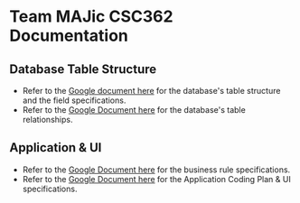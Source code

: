 # Team MAJic CSC362 Documentation

## Database Table Structure

- Refer to the [Google document here](https://docs.google.com/document/d/1jgozpCre09VwrJf2MbCyaLxs0pAqhCrrDxTNRYHAc7Q/edit?usp=sharing) for the database's table structure and the field specifications.
- Refer to the [Google Document here](https://docs.google.com/document/d/1DzWbJCxVW7m6j35J4D1DDYWSHH4dB-Qz3Lm18YdDJV4/edit?usp=sharing) for the database's table relationships.

## Application & UI
- Refer to the [Google Document here](https://docs.google.com/document/d/1tMRLoW1-UCN-Dq_JYxwAZ2ABx4k_TaCBpHq6dazI8ek/edit?usp=sharing) for the business rule specifications.
- Refer to the [Google Document here](https://docs.google.com/document/d/1dfgXJeY5-6KvnhzEXX2rqdBTYgfQaTsB_ksWcLGvk0I/edit?usp=sharing) for the Application Coding Plan & UI specifications.
